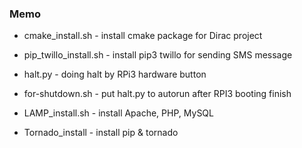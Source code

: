 ### Memo

- cmake_install.sh - install cmake package for Dirac project

- pip_twillo_install.sh - install pip3 twillo for sending SMS message

- halt.py - doing halt by RPi3 hardware button

- for-shutdown.sh -  put halt.py to autorun after RPI3 booting finish

- LAMP_install.sh - install Apache, PHP, MySQL

- Tornado_install - install pip & tornado
